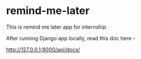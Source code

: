 # remind-me-later
This is remind me later app for internship

After running Django app locally, read this doc here - 

http://127.0.0.1:8000/api/docs/
